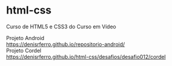 # html-css
 Curso de HTML5 e CSS3 do Curso em Vídeo
 
Projeto Android <br>
https://denisrferro.github.io/repositorio-android/ <br>
Projeto Cordel <br>
https://denisrferro.github.io/html-css/desafios/desafio012/cordel <br>

